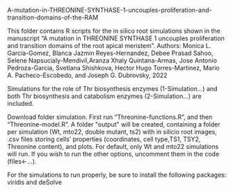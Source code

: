 A-mutation-in-THREONINE-SYNTHASE-1-uncouples-proliferation-and-transition-domains-of-the-RAM

This folder contains R scripts for the in silico root simulations shown in the manuscript “A mutation in THREONINE SYNTHASE 1 uncouples proliferation and transition domains of the root apical meristem”. 
Authors: Monica L. Garcia-Gomez, Blanca Jazmin Reyes-Hernandez, Debee Prasad Sahoo, Selene Napsucialy-Mendivil,Aranza Xhaly Quintana-Armas, Jose Antonio Pedroza-Garcia, Svetlana Shishkova, Hector Hugo Torres-Martinez, Mario A. Pacheco-Escobedo, and Joseph G. Dubrovsky, 2022  

Simulations for the role of Thr biosynthesis enzymes (1-Simulation...) and both Thr biosynthesis and catabolism enzymes (2-Simulation...) are included.

Download folder simulation. First run “Threonine-functions.R”, and then “Threonine-model.R”. A folder "output" will be created, containing a folder per simulation (Wt, mto22, double mutant, ts2) with in silicio root images, .csv files storing cells’ properties (coordinates, cell type,TS1, TSY2, Threonine content), and plots. For default, only Wt and mto22 simulations will run. If you wish to run the other options, uncomment them in the code (files<-...). 


For the simulations to run properly, be sure to install the following packages: viridis and deSolve
